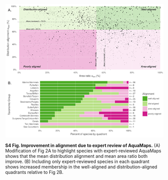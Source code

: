 ![s4 fig](../figs/s4fig.png)

**S4 Fig. Improvement in alignment due to expert review of AquaMaps.** (A) Modification of Fig 2A to highlight species with expert-reviewed AquaMaps shows that the mean distribution alignment and mean area ratio both improve. (B) Including only expert-reviewed species in each quadrant shows increased membership in the well-aligned and distribution-aligned quadrants relative to Fig 2B.